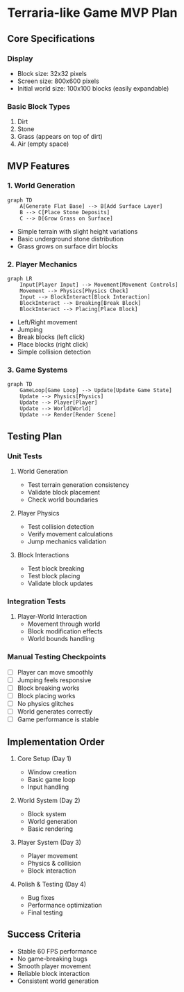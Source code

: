 # Terraria-like Game MVP Plan

## Core Specifications

### Display
- Block size: 32x32 pixels
- Screen size: 800x600 pixels
- Initial world size: 100x100 blocks (easily expandable)

### Basic Block Types
1. Dirt
2. Stone
3. Grass (appears on top of dirt)
4. Air (empty space)

## MVP Features

### 1. World Generation
```mermaid
graph TD
    A[Generate Flat Base] --> B[Add Surface Layer]
    B --> C[Place Stone Deposits]
    C --> D[Grow Grass on Surface]
```

- Simple terrain with slight height variations
- Basic underground stone distribution
- Grass grows on surface dirt blocks

### 2. Player Mechanics
```mermaid
graph LR
    Input[Player Input] --> Movement[Movement Controls]
    Movement --> Physics[Physics Check]
    Input --> BlockInteract[Block Interaction]
    BlockInteract --> Breaking[Break Block]
    BlockInteract --> Placing[Place Block]
```

- Left/Right movement
- Jumping
- Break blocks (left click)
- Place blocks (right click)
- Simple collision detection

### 3. Game Systems
```mermaid
graph TD
    GameLoop[Game Loop] --> Update[Update Game State]
    Update --> Physics[Physics]
    Update --> Player[Player]
    Update --> World[World]
    Update --> Render[Render Scene]
```

## Testing Plan

### Unit Tests
1. World Generation
   - Test terrain generation consistency
   - Validate block placement
   - Check world boundaries

2. Player Physics
   - Test collision detection
   - Verify movement calculations
   - Jump mechanics validation

3. Block Interactions
   - Test block breaking
   - Test block placing
   - Validate block updates

### Integration Tests
1. Player-World Interaction
   - Movement through world
   - Block modification effects
   - World bounds handling

### Manual Testing Checkpoints
- [ ] Player can move smoothly
- [ ] Jumping feels responsive
- [ ] Block breaking works
- [ ] Block placing works
- [ ] No physics glitches
- [ ] World generates correctly
- [ ] Game performance is stable

## Implementation Order

1. Core Setup (Day 1)
   - Window creation
   - Basic game loop
   - Input handling

2. World System (Day 2)
   - Block system
   - World generation
   - Basic rendering

3. Player System (Day 3)
   - Player movement
   - Physics & collision
   - Block interaction

4. Polish & Testing (Day 4)
   - Bug fixes
   - Performance optimization
   - Final testing

## Success Criteria
- Stable 60 FPS performance
- No game-breaking bugs
- Smooth player movement
- Reliable block interaction
- Consistent world generation